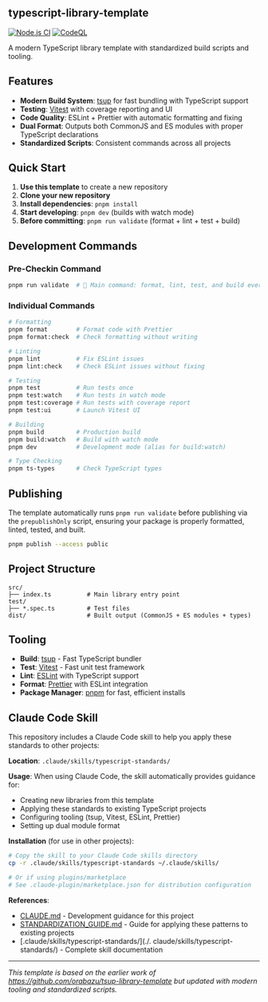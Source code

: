 ## typescript-library-template

[![Node.js CI](https://github.com/jordanburke/typescript-library-template/actions/workflows/node.js.yml/badge.svg)](https://github.com/jordanburke/typescript-library-template/actions/workflows/node.js.yml)
[![CodeQL](https://github.com/jordanburke/typescript-library-template/actions/workflows/codeql.yml/badge.svg)](https://github.com/jordanburke/typescript-library-template/actions/workflows/codeql.yml)

A modern TypeScript library template with standardized build scripts and tooling.

## Features

- **Modern Build System**: [tsup](https://tsup.egoist.dev/) for fast bundling with TypeScript support
- **Testing**: [Vitest](https://vitest.dev/) with coverage reporting and UI
- **Code Quality**: ESLint + Prettier with automatic formatting and fixing
- **Dual Format**: Outputs both CommonJS and ES modules with proper TypeScript declarations
- **Standardized Scripts**: Consistent commands across all projects

## Quick Start

1. **Use this template** to create a new repository
2. **Clone your new repository**
3. **Install dependencies**: `pnpm install`
4. **Start developing**: `pnpm dev` (builds with watch mode)
5. **Before committing**: `pnpm run validate` (format + lint + test + build)

## Development Commands

### Pre-Checkin Command

```bash
pnpm run validate  # 🚀 Main command: format, lint, test, and build everything
```

### Individual Commands

```bash
# Formatting
pnpm format        # Format code with Prettier
pnpm format:check  # Check formatting without writing

# Linting
pnpm lint          # Fix ESLint issues
pnpm lint:check    # Check ESLint issues without fixing

# Testing
pnpm test          # Run tests once
pnpm test:watch    # Run tests in watch mode
pnpm test:coverage # Run tests with coverage report
pnpm test:ui       # Launch Vitest UI

# Building
pnpm build         # Production build
pnpm build:watch   # Build with watch mode
pnpm dev           # Development mode (alias for build:watch)

# Type Checking
pnpm ts-types      # Check TypeScript types
```

## Publishing

The template automatically runs `pnpm run validate` before publishing via the `prepublishOnly` script, ensuring your package is properly formatted, linted, tested, and built.

```bash
pnpm publish --access public
```

## Project Structure

```
src/
├── index.ts          # Main library entry point
test/
├── *.spec.ts         # Test files
dist/                 # Built output (CommonJS + ES modules + types)
```

## Tooling

- **Build**: [tsup](https://tsup.egoist.dev/) - Fast TypeScript bundler
- **Test**: [Vitest](https://vitest.dev/) - Fast unit test framework
- **Lint**: [ESLint](https://eslint.org/) with TypeScript support
- **Format**: [Prettier](https://prettier.io/) with ESLint integration
- **Package Manager**: [pnpm](https://pnpm.io/) for fast, efficient installs

## Claude Code Skill

This repository includes a Claude Code skill to help you apply these standards to other projects:

**Location**: `.claude/skills/typescript-standards/`

**Usage**: When using Claude Code, the skill automatically provides guidance for:

- Creating new libraries from this template
- Applying these standards to existing TypeScript projects
- Configuring tooling (tsup, Vitest, ESLint, Prettier)
- Setting up dual module format

**Installation** (for use in other projects):

```bash
# Copy the skill to your Claude Code skills directory
cp -r .claude/skills/typescript-standards ~/.claude/skills/

# Or if using plugins/marketplace
# See .claude-plugin/marketplace.json for distribution configuration
```

**References**:

- [CLAUDE.md](./CLAUDE.md) - Development guidance for this project
- [STANDARDIZATION_GUIDE.md](./STANDARDIZATION_GUIDE.md) - Guide for applying these patterns to existing projects
- [.claude/skills/typescript-standards/](./. claude/skills/typescript-standards/) - Complete skill documentation

---

_This template is based on the earlier work of https://github.com/orabazu/tsup-library-template but updated with modern tooling and standardized scripts._
